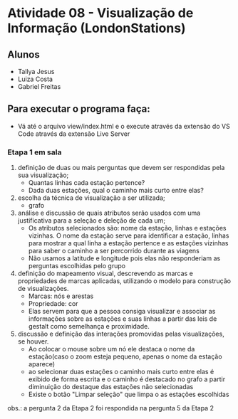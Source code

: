 # Atividade 08 - Visualização de Informação (LondonStations)

## Alunos
- Tallya Jesus
- Luiza Costa
- Gabriel Freitas

## Para executar o programa faça:
 - Vá até o arquivo view/index.html e o execute através da extensão do VS Code através da extensão Live Server

### Etapa 1 em sala

1. definição de duas ou mais perguntas que devem ser respondidas pela sua visualização;
	- Quantas linhas cada estação pertence?
	- Dada duas estações, qual o caminho mais curto entre elas?
2. escolha da técnica de visualização a ser utilizada;
	- grafo
3. análise e discussão de quais atributos serão usados com uma justificativa para a seleção e deleção de cada um;
	- Os atributos selecionados são: nome da estação, linhas e estações vizinhas. O nome da estação serve para identificar a estação, linhas para mostrar a qual linha a estação pertence e as estações vizinhas para saber o caminho a ser percorrido durante as viagens 
	- Não usamos a latitude e longitude pois elas não responderiam as perguntas escolhidas pelo grupo
4. definição do mapeamento visual, descrevendo as marcas e propriedades de marcas aplicadas, utilizando o modelo para construção de visualizações.
	- Marcas: nós e arestas
	- Propriedade: cor
	- Elas servem para que a pessoa consiga visualizar e associar as informações sobre as estações e suas linhas a partir das leis de gestalt como semelhança e proximidade.
5. discussão e definição das interações promovidas pelas visualizações, se houver.
	- Ao colocar o mouse sobre um nó ele destaca o nome da estação(caso o zoom esteja pequeno, apenas o nome da estação aparece)
	- ao selecionar duas estações o caminho mais curto entre elas é exibido de forma escrita e o caminho é destacado no grafo a partir diminuição do destaque das estações não selecionadas 
	- Existe o botão "Limpar seleção" que limpa o as estações escolhidas

obs.: a pergunta 2 da Etapa 2 foi respondida na pergunta 5 da Etapa 2

